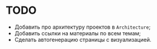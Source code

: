 # TODO

- Добавить про архитектуру проектов в `Architecture`;
- Добавить ссылки на материалы по всем темам;
- Сделать автогенерацию страницы с визуализацией.